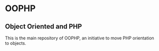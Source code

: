 # OOPHP

## Object Oriented and PHP

This is the main repository of OOPHP, an initiative to move PHP orientation to objects.
